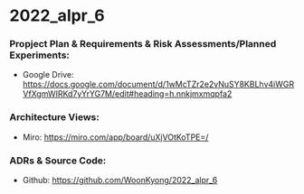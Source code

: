 # 2022_alpr_6

### Propject Plan & Requirements & Risk Assessments/Planned Experiments: 
* Google Drive: <https://docs.google.com/document/d/1wMcTZr2e2vNuSY8KBLhv4iWGRVfXgmWIRKd7yYrYG7M/edit#heading=h.nnkjmxmqpfa2>

### Architecture Views:
* Miro: <https://miro.com/app/board/uXjVOtKoTPE=/>

### ADRs & Source Code:
* Github: <https://github.com/WoonKyong/2022_alpr_6>
